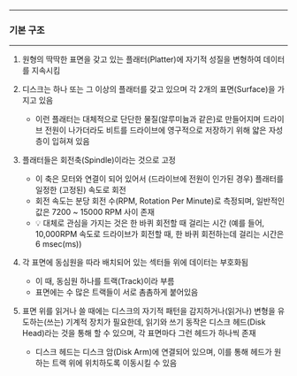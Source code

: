 -----
### 기본 구조
-----
1. 원형의 딱딱한 표면을 갖고 있는 플래터(Platter)에 자기적 성질을 변형하여 데이터를 지속시킴
2. 디스크는 하나 또는 그 이상의 플래터를 갖고 있으며 각 2개의 표면(Surface)을 가지고 있음
   - 이런 플래터는 대체적으로 단단한 물질(알루미늄과 같은)로 만들어지며 드라이브 전원이 나가더라도 비트를 드라이브에 영구적으로 저장하기 위해 얇은 자성층이 입혀져 있음

3. 플래터들은 회전축(Spindle)이라는 것으로 고정
   - 이 축은 모터와 연결이 되어 있어서 (드라이브에 전원이 인가된 경우) 플래터를 일정한 (고정된) 속도로 회전
   - 회전 속도는 분당 회전 수(RPM, Rotation Per Minute)로 측정되며, 일반적인 값은 7200 ~ 15000 RPM 사이 존재
   - 💡 대체로 관심을 가지는 것은 한 바퀴 회전할 때 걸리는 시간 (예를 들어, 10,000RPM 속도로 드라이브가 회전할 때, 한 바퀴 회전하는데 걸리는 시간은 6 msec(ms))

4. 각 표면에 동심원을 따라 배치되어 있는 섹터들 위에 데이터는 부호화됨
   - 이 때, 동심원 하나를 트랙(Track)이라 부름
   - 표면에는 수 많은 트랙들이 서로 촘촘하게 붙어있음

5. 표면 위를 읽거나 쓸 때에는 디스크의 자기적 패턴을 감지하거나(읽거나) 변형을 유도하는(쓰는) 기계적 장치가 필요한데, 읽기와 쓰기 동작은 디스크 헤드(Disk Head)라는 것을 통해 할 수 있으며, 각 표면마다 그런 헤드가 하나씩 존재
   - 디스크 헤드는 디스크 암(Disk Arm)에 연결되어 있으며, 이를 통해 헤드가 원하는 트랙 위에 위치하도록 이동시킬 수 있음

